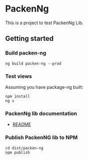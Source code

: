 # PackenNg

This is a project to test PackenNg Lib.

## Getting started

### Build packen-ng

``` 
ng build packen-ng --prod
```

### Test views

Assuming you have package-ng built:

```
npm install
ng s
```

### PackenNg lib documentation

* [README](./projects/packen-ng/README.md)

### Publish PackenNG lib to NPM

``` 
cd dist/packen-ng
npm publish
```
